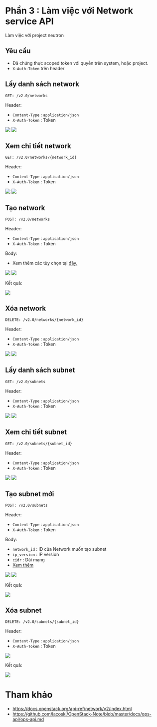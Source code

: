 # Phần 3 : Làm việc với Network service API

Làm việc với project neutron

## Yêu cầu
- Đã chứng thực scoped token với quyền trên system, hoặc project. 
- `X-Auth-Token` trên header

## Lấy danh sách network
```
GET: /v2.0/networks
```

Header:
- `Content-Type` : `application/json`
- `X-Auth-Token` : Token

<img src="..\images\api-ops\Screenshot_41.png">

<img src="..\images\api-ops\Screenshot_42.png">

## Xem chi tiết network
```
GET: /v2.0/networks/{network_id}
```

Header:
- `Content-Type` : `application/json`
- `X-Auth-Token` : Token

<img src="..\images\api-ops\Screenshot_43.png">

<img src="..\images\api-ops\Screenshot_44.png">

## Tạo network
```
POST: /v2.0/networks
```

Header:
- `Content-Type` : `application/json`
- `X-Auth-Token` : Token

Body:
- Xem thêm các tùy chọn tại [đây.](https://docs.openstack.org/api-ref/network/v2/index.html?expanded=create-network-detail#networks)

<img src="..\images\api-ops\Screenshot_45.png">

<img src="..\images\api-ops\Screenshot_46.png">

Kết quả:

<img src="..\images\api-ops\Screenshot_47.png">

## Xóa network
```
DELETE: /v2.0/networks/{network_id}
```

Header:
- `Content-Type` : `application/json`
- `X-Auth-Token` : Token

<img src="..\images\api-ops\Screenshot_48.png">

<img src="..\images\api-ops\Screenshot_49.png">

## Lấy danh sách subnet
```
GET: /v2.0/subnets
```

Header:
- `Content-Type` : `application/json`
- `X-Auth-Token` : Token

<img src="..\images\api-ops\Screenshot_50.png">

<img src="..\images\api-ops\Screenshot_51.png">

## Xem chi tiết subnet
```
GET: /v2.0/subnets/{subnet_id}
```

Header:
- `Content-Type` : `application/json`
- `X-Auth-Token` : Token

<img src="..\images\api-ops\Screenshot_52.png">

<img src="..\images\api-ops\Screenshot_53.png">

## Tạo subnet mới
```
POST: /v2.0/subnets
```

Header:
- `Content-Type` : `application/json`
- `X-Auth-Token` : Token

Body:
- `network_id` : ID của Network muốn tạo subnet
- `ip_version` : IP version
- `cidr` : Dải mạng
- [Xem thêm](https://docs.openstack.org/api-ref/network/v2/index.html?expanded=create-network-detail,create-subnet-detail#networks)

<img src="..\images\api-ops\Screenshot_54.png">

<img src="..\images\api-ops\Screenshot_55.png">

Kết quả:

<img src="..\images\api-ops\Screenshot_56.png">

## Xóa subnet
```
DELETE: /v2.0/subnets/{subnet_id}
```

Header:
- `Content-Type` : `application/json`
- `X-Auth-Token` : Token

<img src="..\images\api-ops\Screenshot_57.png">

Kết quả:

<img src="..\images\api-ops\Screenshot_58.png">

# Tham khảo
- https://docs.openstack.org/api-ref/network/v2/index.html
- https://github.com/lacoski/OpenStack-Note/blob/master/docs/ops-api/ops-api.md